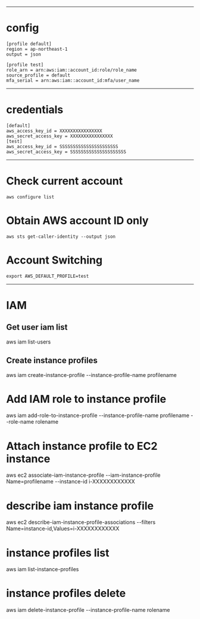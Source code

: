 ***
# config
```
[profile default]
region = ap-northeast-1 
output = json 

[profile test] 
role_arn = arn:aws:iam::account_id:role/role_name
source_profile = default 
mfa_serial = arn:aws:iam::account_id:mfa/user_name
```
***
# credentials
```
[default]
aws_access_key_id = XXXXXXXXXXXXXXXX
aws_secret_access_key = XXXXXXXXXXXXXXXX
[test]
aws_access_key_id = SSSSSSSSSSSSSSSSSSSSSS
aws_secret_access_key = SSSSSSSSSSSSSSSSSSSSS
```
***

# Check current account
```
aws configure list
```
# Obtain AWS account ID only
```
aws sts get-caller-identity --output json
```
# Account Switching
```
export AWS_DEFAULT_PROFILE=test
```
***


# IAM
## Get user iam list
aws iam list-users

## Create instance profiles
aws iam create-instance-profile --instance-profile-name profilename
# Add IAM role to instance profile
aws iam add-role-to-instance-profile --instance-profile-name profilename --role-name rolename
# Attach instance profile to EC2 instance
aws ec2 associate-iam-instance-profile --iam-instance-profile Name=profilename --instance-id i-XXXXXXXXXXXX
# describe iam instance profile
aws ec2 describe-iam-instance-profile-associations --filters Name=instance-id,Values=i-XXXXXXXXXXXX

# instance profiles list
aws iam list-instance-profiles
# instance profiles delete
aws iam delete-instance-profile --instance-profile-name rolename